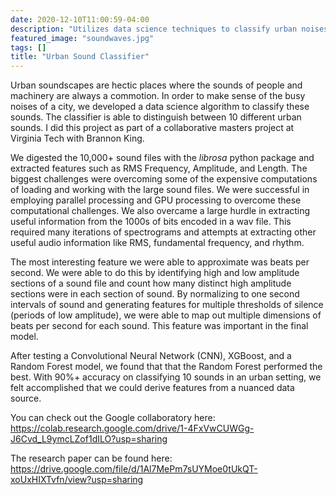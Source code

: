 ```yaml
---
date: 2020-12-10T11:00:59-04:00
description: "Utilizes data science techniques to classify urban noises into 10 distinct sounds including a jackhammer, music, and sirens."
featured_image: "soundwaves.jpg"
tags: []
title: "Urban Sound Classifier"
---
```


Urban soundscapes are hectic places where the sounds of people and machinery are always a commotion. In order to make sense of the busy noises of a city, we developed a data science algorithm to classify these sounds. The classifier is able to distinguish between 10 different urban sounds. I did this project as part of a collaborative masters project at Virginia Tech with Brannon King.

We digested the 10,000+ sound files with the _librosa_ python package and extracted features such as RMS Frequency, Amplitude, and Length. The biggest challenges were overcoming some of the expensive computations of loading and working with the large sound files. We were successful in employing parallel processing and GPU processing to overcome these computational challenges. We also overcame a large hurdle in extracting useful information from the 1000s of bits encoded in a wav file. This required many iterations of spectrograms and attempts at extracting other useful audio information like RMS, fundamental frequency, and rhythm.

The most interesting feature we were able to approximate was beats per second. We were able to do this by identifying high and low amplitude sections of a sound file and count how many distinct high amplitude sections were in each section of sound. By normalizing to one second intervals of sound and generating features for multiple thresholds of silence (periods of low amplitude), we were able to map out multiple dimensions of beats per second for each sound. This feature was important in the final model. 

After testing a Convolutional Neural Network (CNN), XGBoost, and a Random Forest model, we found that that the Random Forest performed the best. With 90%+ accuracy on classifying 10 sounds in an urban setting, we felt accomplished that we could derive features from a nuanced data source. 

You can check out the Google collaboratory here:
https://colab.research.google.com/drive/1-4FxVwCUWGg-J6Cvd_L9ymcLZof1dILO?usp=sharing

The research paper can be found here:
https://drive.google.com/file/d/1Al7MePm7sUYMoe0tUkQT-xoUxHIXTvfn/view?usp=sharing 